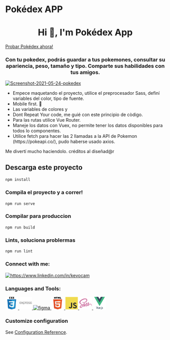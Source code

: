 # Pokédex APP


<h1 align="center">Hi 👋, I'm Pokédex App</h1>
<a href="https://pokedexvuejsapp.netlify.app/#/">Probar Pokédex ahora!</a>
<h3 align="center">Con tu pokedex, podrás guardar a tus pokemones, consultar su apariencia, peso, tamaño y tipo. Comparte sus habilidades con tus amigos.</h3>
<a href="https://ibb.co/VjVhz00"><img src="https://i.ibb.co/VjVhz00/Screenshot-2021-05-24-pokedex.png" alt="Screenshot-2021-05-24-pokedex" border="0"></a>

<ul>
<li>Empece maquetando el proyecto, utilice el preprocesador Sass, definí variables del color, tipo de fuente.</li>
<li>Mobile first. 📱 </li>
<li>Las variables de colores y  </li>
<li>Dont Repeat Your code, me guié con este principio de còdigo.</li>
<li>Para las rutas utilice Vue Router.</li>
<li>Maneje los datos con Vuex, no permite tener los datos disponibles para todos lo componentes.</li>
<li>Utilice fetch para hacer las 2 llamadas a la API de Pokemon (https://pokeapi.co/), pudo haberse usado axios.</li>



</ul>
<p>  Me divertí mucho haciendolo. créditos al diseñad@r</p>

## Descarga este proyecto
```
npm install
```
### Compila el proyecto y a correr!
```
npm run serve
```
### Compilar para produccion
```
npm run build
```
### Lints, soluciona problermas 
```
npm run lint
```


<h3 align="left">Connect with me:</h3>
<p align="left">
<a href="https://linkedin.com/in/https://www.linkedin.com/in/kevocam" target="blank"><img align="center" src="https://raw.githubusercontent.com/rahuldkjain/github-profile-readme-generator/neutral-icons/src/images/icons/Social/linked-in-alt.svg" alt="https://www.linkedin.com/in/kevocam" height="30" width="40" /></a>
</p>

<h3 align="left">Languages and Tools:</h3>
<p align="left"> <a href="https://www.w3schools.com/css/" target="_blank"> <img src="https://raw.githubusercontent.com/devicons/devicon/master/icons/css3/css3-original-wordmark.svg" alt="css3" width="40" height="40"/> </a> <a href="https://expressjs.com" target="_blank"> <img src="https://raw.githubusercontent.com/devicons/devicon/master/icons/express/express-original-wordmark.svg" alt="express" width="40" height="40"/> </a> <a href="https://www.figma.com/" target="_blank"> <img src="https://www.vectorlogo.zone/logos/figma/figma-icon.svg" alt="figma" width="40" height="40"/> </a> <a href="https://www.w3.org/html/" target="_blank"> <img src="https://raw.githubusercontent.com/devicons/devicon/master/icons/html5/html5-original-wordmark.svg" alt="html5" width="40" height="40"/> </a> <a href="https://developer.mozilla.org/en-US/docs/Web/JavaScript" target="_blank"> <img src="https://raw.githubusercontent.com/devicons/devicon/master/icons/javascript/javascript-original.svg" alt="javascript" width="40" height="40"/> </a> <a href="https://sass-lang.com" target="_blank"> <img src="https://raw.githubusercontent.com/devicons/devicon/master/icons/sass/sass-original.svg" alt="sass" width="40" height="40"/> </a> <a href="https://vuejs.org/" target="_blank"> <img src="https://raw.githubusercontent.com/devicons/devicon/master/icons/vuejs/vuejs-original-wordmark.svg" alt="vuejs" width="40" height="40"/> </a> </p>







### Customize configuration
See [Configuration Reference](https://cli.vuejs.org/config/).
